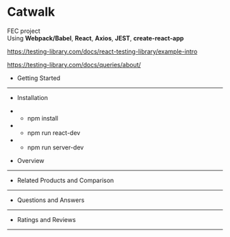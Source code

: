 # Catwalk
FEC project <br>
Using **Webpack/Babel**, **React**, **Axios**, **JEST**, **create-react-app**

https://testing-library.com/docs/react-testing-library/example-intro

https://testing-library.com/docs/queries/about/


* Getting Started
*****************
* Installation
* * npm install
* * npm run react-dev
* * npm run server-dev

* Overview
**********



* Related Products and Comparison
*********************************


* Questions and Answers
***********************


* Ratings and Reviews
*********************


